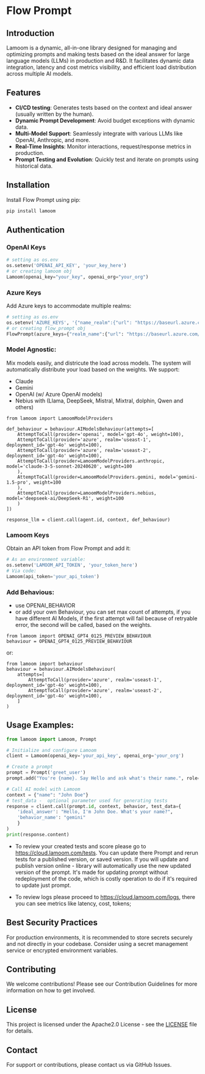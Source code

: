 # Flow Prompt

## Introduction

Lamoom is a dynamic, all-in-one library designed for managing and optimizing prompts and making tests based on the ideal answer for large language models (LLMs) in production and R&D. It facilitates dynamic data integration, latency and cost metrics visibility, and efficient load distribution across multiple AI models.

## Features

- **CI/CD testing**: Generates tests based on the context and ideal answer (usually written by the human).
- **Dynamic Prompt Development**: Avoid budget exceptions with dynamic data.
- **Multi-Model Support**: Seamlessly integrate with various LLMs like OpenAI, Anthropic, and more.
- **Real-Time Insights**: Monitor interactions, request/response metrics in production.
- **Prompt Testing and Evolution**: Quickly test and iterate on prompts using historical data.

## Installation

Install Flow Prompt using pip:

```bash
pip install lamoom
```

## Authentication

### OpenAI Keys
```python
# setting as os.env
os.setenv('OPENAI_API_KEY', 'your_key_here')
# or creating lamoom obj
Lamoom(openai_key="your_key", openai_org="your_org")
```

### Azure Keys
Add Azure keys to accommodate multiple realms:
```python
# setting as os.env
os.setenv('AZURE_KEYS', '{"name_realm":{"url": "https://baseurl.azure.com/","key": "secret"}}')
# or creating flow_prompt obj
FlowPrompt(azure_keys={"realm_name":{"url": "https://baseurl.azure.com/", "key": "your_secret"}})
```

### Model Agnostic:
Mix models easily, and districute the load across models. The system will automatically distribute your load based on the weights. We support:
- Claude
- Gemini
- OpenAI (w/ Azure OpenAI models)
- Nebius with (Llama, DeepSeek, Mistral, Mixtral, dolphin, Qwen and others)
```
from lamoom import LamoomModelProviders

def_behaviour = behaviour.AIModelsBehaviour(attempts=[
    AttemptToCall(provider='openai', model='gpt-4o', weight=100),
    AttemptToCall(provider='azure', realm='useast-1', deployment_id='gpt-4o' weight=100),
    AttemptToCall(provider='azure', realm='useast-2', deployment_id='gpt-4o' weight=100),
    AttemptToCall(provider=LamoomModelProviders.anthropic, model='claude-3-5-sonnet-20240620', weight=100
    ),
    AttemptToCall(provider=LamoomModelProviders.gemini, model='gemini-1.5-pro', weight=100
    ),
    AttemptToCall(provider=LamoomModelProviders.nebius, model='deepseek-ai/DeepSeek-R1', weight=100
    )
])

response_llm = client.call(agent.id, context, def_behaviour)
```

### Lamoom Keys
Obtain an API token from Flow Prompt and add it:

```python
# As an environment variable:
os.setenv('LAMOOM_API_TOKEN', 'your_token_here')
# Via code: 
Lamoom(api_token='your_api_token')
```

### Add Behavious:
- use OPENAI_BEHAVIOR
- or add your own Behaviour, you can set max count of attempts, if you have different AI Models, if the first attempt will fail because of retryable error, the second will be called, based on the weights.
```
from lamoom import OPENAI_GPT4_0125_PREVIEW_BEHAVIOUR
behaviour = OPENAI_GPT4_0125_PREVIEW_BEHAVIOUR
```
or:
```
from lamoom import behaviour
behaviour = behaviour.AIModelsBehaviour(
    attempts=[
        AttemptToCall(provider='azure', realm='useast-1', deployment_id='gpt-4o' weight=100),
        AttemptToCall(provider='azure', realm='useast-2', deployment_id='gpt-4o' weight=100),
    ]
)
```

## Usage Examples:

```python
from lamoom import Lamoom, Prompt

# Initialize and configure Lamoom
client = Lamoom(openai_key='your_api_key', openai_org='your_org')

# Create a prompt
prompt = Prompt('greet_user')
prompt.add("You're {name}. Say Hello and ask what's their name.", role="system")

# Call AI model with Lamoom
context = {"name": "John Doe"}
# test_data -  optional parameter used for generating tests
response = client.call(prompt.id, context, behavior, test_data={
    'ideal_answer': "Hello, I'm John Doe. What's your name?", 
    'behavior_name': "gemini"
    }
)
print(response.content)
```
- To review your created tests and score please go to https://cloud.lamoom.com/tests. You can update there Prompt and rerun tests for a published version, or saved version. If you will update and publish version online - library will automatically use the new updated version of the prompt. It's made for updating prompt without redeployment of the code, which is costly operation to do if it's required to update just prompt.

- To review logs please proceed to https://cloud.lamoom.com/logs, there you can see metrics like latency, cost, tokens;

## Best Security Practices
For production environments, it is recommended to store secrets securely and not directly in your codebase. Consider using a secret management service or encrypted environment variables.

## Contributing
We welcome contributions! Please see our Contribution Guidelines for more information on how to get involved.

## License
This project is licensed under the Apache2.0 License - see the [LICENSE](LICENSE.txt) file for details.

## Contact
For support or contributions, please contact us via GitHub Issues.